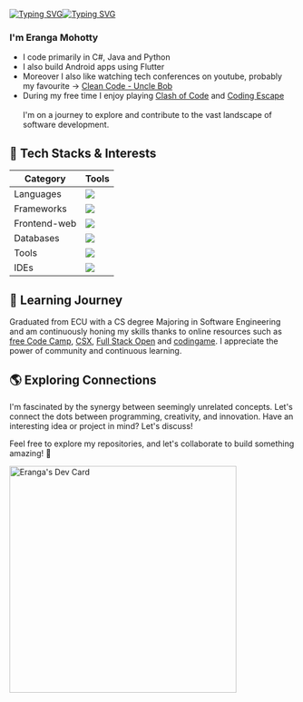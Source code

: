 [![Typing SVG](https://readme-typing-svg.herokuapp.com?font=Fira+Code&size=32&duration=1500&pause=2000&color=247FA7&background=A0A0A000&random=false&width=458&height=56&lines=%22Hello+World!%F0%9F%91%8B%22)](#gh-light-mode-only)[![Typing SVG](https://readme-typing-svg.herokuapp.com?font=Fira+Code&size=32&duration=1500&pause=2000&color=37C2FF&background=A0A0A000&random=false&width=458&height=56&lines=%22Hello+World!%F0%9F%91%8B%22)](#gh-dark-mode-only)


### I'm Eranga Mohotty

 - I code primarily in C#, Java and Python
 - I also build Android apps using Flutter
 - Moreover I also like watching tech conferences on youtube, probably my favourite -> [Clean Code - Uncle Bob](https://www.youtube.com/playlist?list=PLmmYSbUCWJ4x1GO839azG_BBw8rkh-zOj)
 - During my free time I enjoy playing [Clash of Code](https://www.codingame.com/multiplayer/clashofcode) and [Coding Escape](https://www.codingame.com/cooperate) 
<br><br>I'm on a journey to explore and contribute to the vast landscape of software development.

## 🚀 Tech Stacks & Interests
<div>

| Category | Tools |
| -------- | -------- |
|Languages|<img src="https://skillicons.dev/icons?i=py,java,cs,cpp,php" />|
|Frameworks|<img src="https://skillicons.dev/icons?i=flutter,spring,dotnet,react,angular" />|
|Frontend-web|<img src="https://skillicons.dev/icons?i=html,css,js,jquery,bootstrap" />|
|Databases|<img src="https://skillicons.dev/icons?i=mysql,postgres,firebase,sqlite,dynamodb" />|
|Tools|<img src="https://skillicons.dev/icons?i=git,github,postman,docker,aws" />|
|IDEs|<img src="https://skillicons.dev/icons?i=vscode,idea,visualstudio,androidstudio,powershell" />|
</div>

## 🌱 Learning Journey

Graduated from ECU with a CS degree Majoring in Software Engineering and am continuously honing my skills thanks to online resources such as [free Code Camp](https://www.freecodecamp.org/), [CSX](https://csx.codesmith.io/), [Full Stack Open](https://fullstackopen.com/en/) and [codingame](https://www.codingame.com). I appreciate the power of community and continuous learning.

## 🌎 Exploring Connections

I'm fascinated by the synergy between seemingly unrelated concepts. Let's connect the dots between programming, creativity, and innovation. Have an interesting idea or project in mind? Let's discuss!

Feel free to explore my repositories, and let's collaborate to build something amazing! 🚀


<a href="https://app.daily.dev/eranga"><img src="https://api.daily.dev/devcards/80f136152df7466d81bfc8083c2adc89.png?r=q47" width="400" alt="Eranga's Dev Card"/></a>

